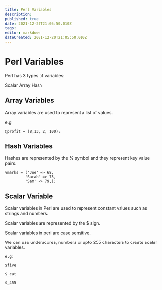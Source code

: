 ```yaml
---
title: Perl Variables
description: 
published: true
date: 2021-12-20T21:05:50.010Z
tags: 
editor: markdown
dateCreated: 2021-12-20T21:05:50.010Z
---
```


# Perl Variables

Perl has 3 types of variables:

Scalar
Array 
Hash

## Array Variables

Array variables are used to represent a list of values.

e.g

```
@profit = (8,13, 2, 100);
```

## Hash Variables

Hashes are represented by the % symbol and they represent key value pairs.

```
%marks = ('Joe' => 68,
         'Sarah' => 75,
         'Sam' => 79,);
```

## Scalar Variable

Scalar variables in Perl are used to represent constant values such as strings and numbers.

Scalar variables are represented by the $ sign.

Scalar variables in perl are case sensitive.

We can use underscores, numbers or upto 255 characters to create scalar variables.

```
e.g: 

$five

$_cat

$_455
```


